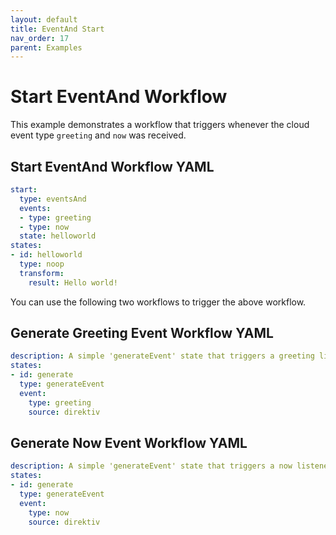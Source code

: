 ```yaml
---
layout: default
title: EventAnd Start
nav_order: 17
parent: Examples
---
```


# Start EventAnd Workflow

This example demonstrates a workflow that triggers whenever the cloud event type `greeting` and `now` was received.

## Start EventAnd Workflow YAML

```yaml
start:
  type: eventsAnd
  events:
  - type: greeting
  - type: now
  state: helloworld
states:
- id: helloworld
  type: noop
  transform:
    result: Hello world!
```

You can use the following two workflows to trigger the above workflow.


## Generate Greeting Event Workflow YAML

```yaml
description: A simple 'generateEvent' state that triggers a greeting listener.
states:
- id: generate
  type: generateEvent
  event:
    type: greeting
    source: direktiv
```

## Generate Now Event Workflow YAML

```yaml
description: A simple 'generateEvent' state that triggers a now listener.
states:
- id: generate
  type: generateEvent
  event:
    type: now
    source: direktiv
```